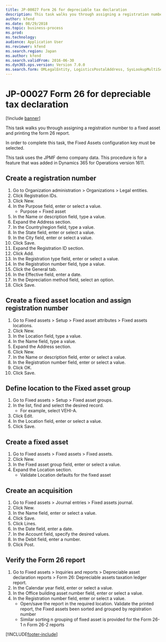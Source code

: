 ```yaml
---
title: JP-00027 Form 26 for depreciable tax declaration
description: This task walks you through assigning a registration number to a fixed asset and printing the form 26 report.
author: kfend
ms.date: 08/29/2018
ms.topic: business-process
ms.prod: 
ms.technology: 
audience: Application User
ms.reviewer: kfend
ms.search.region: Japan
ms.author: kfend
ms.search.validFrom: 2016-06-30
ms.dyn365.ops.version: Version 7.0.0
ms.search.form: OMLegalEntity, LogisticsPostalAddress, SysLookupMultiSelectGrid, LogisticsAddressCityLookup, AssetLocation, AssetLocationEdit_JP, AssetGroup, AssetTable, LedgerJournalTable, LedgerJournalTransAsset, DefaultDashboard
---
```

# JP-00027 Form 26 for depreciable tax declaration

[!include [banner](../../includes/banner.md)]

This task walks you through assigning a registration number to a fixed asset and printing the form 26 report.

In order to complete this task, the Fixed Assets configuration key must be selected.

This task uses the JPMF demo company data. This procedure is for a feature that was added in Dynamics 365 for Operations version 1611.


## Create a registration number
1. Go to Organization administration > Organizations > Legal entities.
2. Click Registration IDs.
3. Click New.
4. In the Purpose field, enter or select a value.
    * Purpose = Fixed asset  
5. In the Name or description field, type a value.
6. Expand the Address section.
7. In the Country/region field, type a value.
8. In the State field, enter or select a value.
9. In the City field, enter or select a value.
10. Click Save.
11. Expand the Registration ID section.
12. Click Add.
13. In the Registration type field, enter or select a value.
14. In the Registration number field, type a value.
15. Click the General tab.
16. In the Effective field, enter a date.
17. In the Depreciation method field, select an option.
18. Click Save.

## Create a fixed asset location and assign registration number
1. Go to Fixed assets > Setup > Fixed asset attributes > Fixed assets locations.
2. Click New.
3. In the Location field, type a value.
4. In the Name field, type a value.
5. Expand the Address section.
6. Click New.
7. In the Name or description field, enter or select a value.
8. In the Registration number field, enter or select a value.
9. Click OK.
10. Click Save.

## Define location to the Fixed asset group
1. Go to Fixed assets > Setup > Fixed asset groups.
2. In the list, find and select the desired record.
    * For example, select VEHI-A.  
3. Click Edit.
4. In the Location field, enter or select a value.
5. Click Save.

## Create a fixed asset
1. Go to Fixed assets > Fixed assets > Fixed assets.
2. Click New.
3. In the Fixed asset group field, enter or select a value.
4. Expand the Location section.
    * Validate Location defaults for the fixed asset  

## Create an acquisition
1. Go to Fixed assets > Journal entries > Fixed assets journal.
2. Click New.
3. In the Name field, enter or select a value.
4. Click Save.
5. Click Lines.
6. In the Date field, enter a date.
7. In the Account field, specify the desired values.
8. In the Debit field, enter a number.
9. Click Post.

## Verify the Form 26 report
1. Go to Fixed assets > Inquiries and reports > Depreciable asset declaration reports > Form 26: Depreciable assets taxation ledger report.
2. In the Calendar year field, enter or select a value.
3. In the Office building asset number field, enter or select a value.
4. In the Registration number field, enter or select a value.
    * Open/save the report in the required location.  Validate the printed report,  the Fixed assets been sorted and grouped by registration number  
    * Similar sorting n grouping of fixed asset is provided for the Form 26-1 n Form 26-2 reports  



[!INCLUDE[footer-include](../../../includes/footer-banner.md)]
